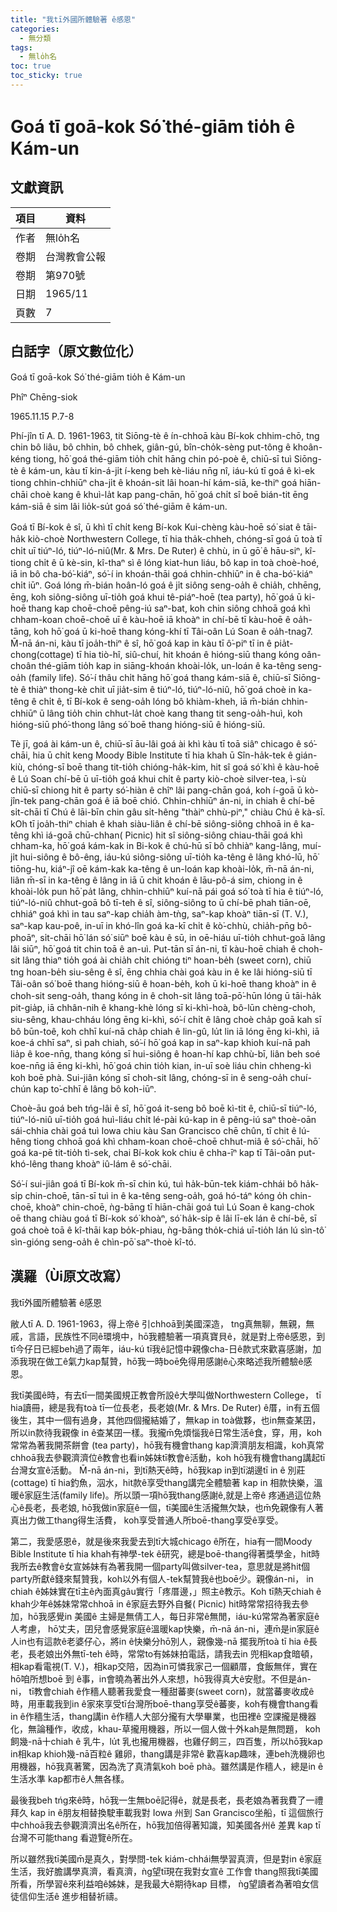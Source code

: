 ```yaml
---
title: "我tī外國所體驗著 ê感恩"
categories:
  - 無分類
tags:
  - 無lo̍h名
toc: true
toc_sticky: true
---
```


# Goá tī goā-kok Só͘ thé-giām tio̍h ê Kám-un

## 文獻資訊

| 項目 | 資料 |
|---|---|
| 作者 | 無lo̍h名 |
| 卷期 | 台灣教會公報 |
| 卷期 | 第970號 |
| 日期 | 1965/11 |
| 頁數 | 7 |

## 白話字（原文數位化）

Goá tī goā-kok Só͘ thé-giām tio̍h ê Kám-un

Phîⁿ Chēng-siok

1965.11.15 P.7-8

Phí-jîn tī A. D. 1961-1963, tit Siōng-tè ê ín-chhoā kàu Bí-kok chhim-chō, tng chin bô liâu, bô chhin, bô chhek, giân-gú, bîn-cho̍k-sèng put-tông ê khoân-kéng tiong, hō͘ goá thé-giām tio̍h chi̍t hāng chin pó-poè ê, chiū-sī tuì Siōng-tè ê kám-un, kàu tī kin-á-ji̍t í-keng beh kè-liáu nn̄g nî, iáu-kú tī goá ê kì-ek tiong chhin-chhiūⁿ cha-ji̍t ê khoán-sit lâi hoan-hí kám-siā, ke-thiⁿ goá hiān-chāi choè kang ê khuì-la̍t kap pang-chān, hō͘ goá chi̍t sî boē bián-tit ēng kám-siā ê sim lâi lio̍k-su̍t goá só͘ thé-giām ê kám-un.

Goá tī Bí-kok ê sî, ū khì tī chi̍t keng Bí-kok Kui-chèng kàu-hoē só͘ siat ê tāi-ha̍k kiò-choè Northwestern College, tī hia tha̍k-chheh, chóng-sī goá ū toà tī chi̍t uī tiúⁿ-ló, tiúⁿ-ló-niû(Mr. & Mrs. De Ruter) ê chhù, in ū gō͘ ê hāu-siⁿ, kî-tiong chi̍t ê ū kè-sin, kî-thaⁿ sì ê lóng kiat-hun liáu, bô kap in toà choè-hoé, iā in bô cha-bó͘-kiáⁿ, só͘-í in khoán-thāi goá chhin-chhiūⁿ in ê cha-bó͘-kiáⁿ chi̍t iūⁿ. Goá lóng m̄-bián hoân-ló goá ê ji̍t siông seng-oa̍h ê chia̍h, chhēng, ēng, koh siông-siông uī-tio̍h goá khui tê-piáⁿ-hoē (tea party), hō͘ goá ū ki-hoē thang kap choē-choē pêng-iú saⁿ-bat, koh chin siông chhoā goá khì chham-koan choē-choē uī ê kàu-hoē iā khoàⁿ in chí-bē tī kàu-hoē ê oa̍h-tāng, koh hō͘ goá ū ki-hoē thang kóng-khí tī Tâi-oân Lú Soan ê oa̍h-tnag7. M̄-nā án-ni, kàu tī joa̍h-thiⁿ ê sî, hō͘ goá kap in kàu tī ô͘-piⁿ tī in ê pia̍t-chong(cottage) tī hia tiò-hî, siû-chuí, hit khoán ê hióng-siū thang kóng oân-choân thé-giām tio̍h kap in siāng-khoán khoài-lo̍k, un-loán ê ka-têng seng-oa̍h (family life). Só͘-í thâu chi̍t hāng hō͘ goá thang kám-siā ê, chiū-sī Siōng-tè ê thiàⁿ thong-kè chit uī jia̍t-sim ê tiúⁿ-ló, tiúⁿ-ló-niû, hō͘ goá choè in ka-têng ê chi̍t ê, tī Bí-kok ê seng-oa̍h lóng bô khiàm-kheh, iā m̄-bián chhin-chhiūⁿ ū lâng tio̍h chin chhut-la̍t choè kang thang tit seng-oa̍h-huì, koh hióng-siū phó͘-thong lâng só͘ boē thang hióng-siū ê hióng-siū.

Tè jī, goá ài kám-un ê, chiū-sī āu-lâi goá ài khì kàu tī toā siâⁿ chicago ê só͘-chāi, hia ū chi̍t keng Moody Bible Institute tī hia khah ū Sîn-ha̍k-tek ê gián-kiù, chóng-sī boē thang tit-tio̍h chióng-ha̍k-kim, hit sî goá só͘ khì ê kàu-hoē ê Lú Soan chí-bē ū uī-tio̍h goá khui chi̍t ê party kiò-choè silver-tea, ì-sù chiū-sī chiong hit ê party só͘-hiàn ê chîⁿ lâi pang-chān goá, koh í-goā ū kò-jîn-tek pang-chān goá ê iā boē chió. Chhin-chhiūⁿ án-ni, in chiah ê chí-bē si̍t-chāi tī Chú ê lāi-bīn chin gâu si̍t-hêng "thàiⁿ chhù-piⁿ," chiàu Chú ê kà-sī. kOh tī joa̍h-thiⁿ chiah ê khah siàu-liân ê chí-bē siông-siông chhoā in ê ka-têng khì iá-goā chū-chhan( Picnic) hit sî siông-siông chiau-thāi goá khì chham-ka, hō͘ goá kám-kak in Bi-kok ê chú-hū sī bô chhiàⁿ kang-lâng, muí-ji̍t hui-siông ê bô-êng, iáu-kú siông-siông uī-tio̍h ka-têng ê lâng khó-lū, hō͘ tiōng-hu, kiáⁿ-jî oē kám-kak ka-têng ê un-loán kap khoài-lo̍k, m̄-nā án-ni, liân m̄-sī in ka-têng ê lâng in iā ū chit khoán ê lāu-pô-á sim, chiong in ê khoài-lo̍k pun hō͘ pa̍t lâng, chhin-chhiūⁿ kuí-nā pái goá só͘ toà tī hia ê tiúⁿ-ló, tiúⁿ-ló-niû chhut-goā bô tī-teh ê sî, siông-siông to ū chí-bē phah tiān-oē, chhiáⁿ goá khì in tau saⁿ-kap chia̍h àm-tǹg, saⁿ-kap khoàⁿ tiān-sī (T. V.), saⁿ-kap kau-poê, in-uī in khó-lîn goá ka-kī chi̍t ê kò͘-chhù, chia̍h-pn̄g bô-phoāⁿ, si̍t-chāi hō͘ lán só͘ siūⁿ boē kàu ê sū, in oē-hiáu uī-tio̍h chhut-goā lâng lâi siūⁿ, hō͘ goá tit chin toā ê an-uì. Put-tān sī án-ni, tī kàu-hoē chiah ê choh-sit lâng thiaⁿ tio̍h goá ài chia̍h chi̍t chióng tiⁿ hoan-be̍h (sweet corn), chiū tng hoan-be̍h siu-sêng ê sî, ēng chhia chài goá kàu in ê ke lâi hióng-siū tī Tâi-oân só͘ boē thang hióng-siū ê hoan-be̍h, koh ū ki-hoē thang khoàⁿ in ê choh-sit seng-oa̍h, thang kóng in ê choh-sit lâng toā-pō͘-hūn lóng ū tāi-ha̍k pit-gia̍p, iā chhân-nih ê khang-khè lóng sī ki-khì-hoà, bô-lūn chèng-choh, siu-sêng, khau-chháu lóng ēng ki-khì, só͘-í chi̍t ê lâng choè cha̍p goā kah sī bô būn-toê, koh chhī kuí-nā cha̍p chiah ê lin-gû, lu̍t lin iā lóng ēng ki-khì, iā koe-á chhī saⁿ, sì pah chiah, só͘-í hō͘ goá kap in saⁿ-kap khioh kuí-nā pah lia̍p ê koe-nn̄g, thang kóng sī hui-siông ê hoan-hí kap chhù-bī, liân beh soé koe-nn̄g iā ēng ki-khì, hō͘ goá chin tio̍h kian, in-uī soè liáu chin chheng-kì koh boē phà. Sui-jiân kóng sī choh-sit lâng, chóng-sī in ê seng-oa̍h chuí-chún kap to͘-chhī ê lâng bô koh-iūⁿ.

Choè-āu goá beh tńg-lâi ê sî, hō͘ goá it-seng bô boē kì-tit ê, chiū-sī tiúⁿ-ló, tiúⁿ-ló-niû uī-tio̍h goá huì-liáu chi̍t lé-pài kú-kap in ê pêng-iú saⁿ thoè-oān sái-chhia chài goá tuì Iowa chiu kàu San Grancisco chē chûn, tī chit ê lú-hêng tiong chhoā goá khì chham-koan choē-choē chhut-miâ ê só͘-chāi, hō͘ goá ka-pē tit-tio̍h tì-sek, chai Bí-kok kok chiu ê chha-īⁿ kap tī Tâi-oân put-khó-lêng thang khoàⁿ iû-lám ê só͘-chāi.

Só͘-í sui-jiân goá tī Bí-kok m̄-sī chin kú, tuì ha̍k-būn-tek kiám-chhái bô ha̍k-si̍p chin-choē, tān-sī tuì in ê ka-têng seng-oa̍h, goá hó-táⁿ kóng o̍h chin-choē, khoàⁿ chin-choē, ǹg-bāng tī hiān-chāi goá tuì Lú Soan ê kang-chok oē thang chiàu goá tī Bí-kok só͘ khoàⁿ, só͘ ha̍k-si̍p ê lâi lī-ek lán ê chí-bē, sī goá choè toā ê kî-thāi kap bo̍k-phiau, ǹg-bāng tho̍k-chiá uī-tio̍h lán lú sìn-tô͘ sìn-gióng seng-oa̍h ê chìn-pō͘ saⁿ-thoè kî-tó.

## 漢羅（Ùi原文改寫）

我tī外國所體驗著 ê感恩

敝人tī A. D. 1961-1963，得上帝ê 引chhoā到美國深造， tng真無聊，無親，無戚，言語，民族性不同ê環境中，hō͘我體驗著一項真寶貝ê，就是對上帝ê感恩，到tī今仔日已經beh過了兩年，iáu-kú tī我ê記憶中親像cha-日ê款式來歡喜感謝，加添我現在做工ê氣力kap幫贊，hō͘我一時boē免得用感謝ê心來略述我所體驗ê感恩。

我tī美國ê時，有去tī一間美國規正教會所設ê大學叫做Northwestern College， tī hia讀冊，總是我有toà tī一位長老，長老娘(Mr. & Mrs. De Ruter) ê厝，in有五個後生，其中一個有過身，其他四個攏結婚了，無kap in toà做夥，也in無查某囝，所以in款待我親像 in ê查某囝一樣。我攏m̄免煩惱我ê日常生活ê食，穿，用，koh常常為著我開茶餅會 (tea party)，hō͘我有機會thang kap濟濟朋友相識，koh真常chhoā我去參觀濟濟位ê教會也看in姊妹tī教會ê活動，koh hō͘我有機會thang講起tī台灣女宣ê活動。 M̄-nā án-ni，到tī熱天ê時，hō͘我kap in到tī湖邊tī in ê 別莊(cottage) tī hia釣魚，泅水，hit款ê享受thang講完全體驗著 kap in 相款快樂，溫暖ê家庭生活(family life)。所以頭一項hō͘我thang感謝ê,就是上帝ê 疼通過這位熱心ê長老，長老娘, hō͘我做in家庭ê一個，tī美國ê生活攏無欠缺，也m̄免親像有人著真出力做工thang得生活費， koh享受普通人所boē-thang享受ê享受。

第二，我愛感恩ê，就是後來我愛去到tī大城chicago ê所在，hia有一間Moody Bible Institute tī hia khah有神學-tek ê研究，總是boē-thang得著獎學金，hit時我所去ê教會ê女宣姊妹有為著我開一個party叫做silver-tea，意思就是將hit個party所獻ê錢來幫贊我，koh以外有個人-tek幫贊我ê也boē少。親像án-ni， in chiah ê姊妹實在tī主ê內面真gâu實行「疼厝邊，」照主ê教示。Koh tī熱天chiah ê khah少年ê姊妹常常chhoā in ê家庭去野外自餐( Picnic) hit時常常招待我去參加，hō͘我感覺in 美國ê 主婦是無倩工人，每日非常ê無閒，iáu-kú常常為著家庭ê人考慮， hō͘丈夫，囝兒會感覺家庭ê溫暖kap快樂，m̄-nā án-ni，連m̄是in家庭ê人in也有這款ê老婆仔心，將in ê快樂分hō͘別人，親像幾-nā 擺我所toà tī hia ê長老，長老娘出外無tī-teh ê時，常常to有姊妹拍電話，請我去in 兜相kap食暗頓，相kap看電視(T. V.)，相kap交陪，因為in可憐我家己一個顧厝，食飯無伴，實在hō͘咱所想boē 到 ê事，in會曉為著出外人來想，hō͘我得真大ê安慰。不但是án-ni， tī教會chiah ê作穡人聽著我愛食一種甜蕃麥(sweet corn)，就當蕃麥收成ê時，用車載我到in ê家來享受tī台灣所boē-thang享受ê蕃麥，koh有機會thang看in ê作穡生活，thang講in ê作穡人大部分攏有大學畢業，也田裡ê 空課攏是機器化，無論種作，收成，khau-草攏用機器，所以一個人做十外kah是無問題， koh 飼幾-nā十chiah ê 乳牛，lu̍t 乳也攏用機器，也雞仔飼三，四百隻，所以hō͘我kap in相kap khioh幾-nā百粒ê 雞卵，thang講是非常ê 歡喜kap趣味，連beh洗機卵也用機器，hō͘我真著驚，因為洗了真清氣koh boē phà。雖然講是作穡人，總是in ê 生活水準 kap都市ê人無各樣。

最後我beh tńg來ê時，hō͘我一生無boē記得ê，就是長老，長老娘為著我費了一禮拜久 kap in ê朋友相替換駛車載我對 Iowa 州到 San Grancisco坐船，tī 這個旅行中chhoā我去參觀濟濟出名ê所在，hō͘我加倍得著知識，知美國各州ê 差異 kap tī台灣不可能thang 看遊覽ê所在。

所以雖然我tī美國m̄是真久，對學問-tek kiám-chhái無學習真濟，但是對in ê家庭生活，我好膽講學真濟，看真濟，ǹg望tī現在我對女宣ê 工作會 thang照我tī美國所看，所學習ê來利益咱ê姊妹，是我最大ê期待kap 目標， ǹg望讀者為著咱女信徒信仰生活ê 進步相替祈禱。
